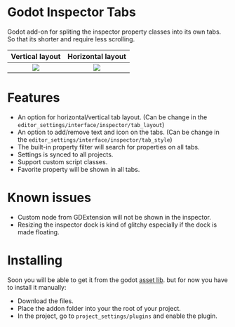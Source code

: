 # Godot Inspector Tabs
Godot add-on for spliting the inspector property classes into its own tabs. So that its shorter and require less scrolling.

Vertical layout           |  Horizontal layout
:-------------------------:|:-------------------------:
![](https://github.com/user-attachments/assets/fc5455d2-c48d-4e1f-b51f-4c09e2d4eb83)  |  ![](https://github.com/user-attachments/assets/e2849982-a57f-46d6-bcfa-c38676032b9d)

# Features
- An option for horizontal/vertical tab layout. (Can be change in the `editor_settings/interface/inspector/tab_layout`)
- An option to add/remove text and icon on the tabs. (Can be change in the `editor_settings/interface/inspector/tab_style`)
- The built-in property filter will search for properties on all tabs.
- Settings is synced to all projects.
- Support custom script classes.
- Favorite property will be shown in all tabs.

# Known issues
- Custom node from GDExtension will not be shown in the inspector.
- Resizing the inspector dock is kind of glitchy especially if the dock is made floating.

# Installing
Soon you will be able to get it from the godot [asset lib](https://godotengine.org/asset-library/asset). but for now you have to install it manually:

- Download the files.
- Place the addon folder into your the root of your project.
- In the project, go to `project_settings/plugins` and enable the plugin.
